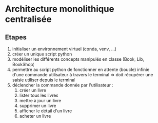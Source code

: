 # Architecture monolithique centralisée

## Etapes

1. initialiser un environnement virtuel (conda, venv, ...)
2. créer un unique script python
3. modéliser les différents concepts manipulés en classe (Book, Lib, BookShop)
4. permettre au script python de fonctionner en attente (boucle) infinie d'une commande utilisateur à travers le terminal => doit récupérer une saisie utiliser depuis le terminal
5. déclencher la commande donnée par l'utilisateur :
   1. créer un livre
   2. lister tous les livres
   3. mettre à jour un livre
   4. supprimer un livre
   5. afficher le détail d'un livre
   6. acheter un livre

